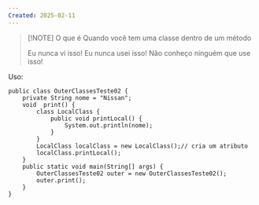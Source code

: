 ```yaml
---
Created: 2025-02-11
---
```


> [!NOTE] O que é
> Quando você tem uma classe dentro de um método
> 
> Eu nunca vi isso!
> Eu nunca usei isso! 
> Não conheço ninguém que use isso! 

Uso:

```
public class OuterClassesTeste02 {  
    private String nome = "Nissan";  
    void  print() {  
        class LocalClass {  
            public void printLocal() {  
                System.out.println(nome);  
            }  
        }  
        LocalClass localClass = new LocalClass();// cria um atributo  
        localClass.printLocal();  
    }  
    public static void main(String[] args) {  
        OuterClassesTeste02 outer = new OuterClassesTeste02();  
        outer.print();  
    }  
}
```
